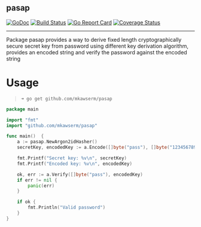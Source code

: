 pasap 
-------------------------------------------------
[![GoDoc](https://godoc.org/github.com/mkawserm/pasap?status.svg)](https://godoc.org/github.com/mkawserm/pasap)
[![Build Status](https://travis-ci.com/mkawserm/pasap.svg?branch=master)](https://travis-ci.com/mkawserm/pasap)
[![Go Report Card](https://goreportcard.com/badge/github.com/mkawserm/pasap)](https://goreportcard.com/report/github.com/mkawserm/pasap)
[![Coverage Status](https://coveralls.io/repos/github/mkawserm/pasap/badge.svg?branch=master)](https://coveralls.io/github/mkawserm/pasap?branch=master)

-------------------------------------------------

Package pasap provides a way to derive fixed length
cryptographically secure secret key from password
using different key derivation algorithm, provides an encoded string and
verify the password against the encoded string

# Usage

> `➜ go get github.com/mkawserm/pasap`

```go
package main

import "fmt"
import "github.com/mkawserm/pasap"

func main()  {
	a := pasap.NewArgon2idHasher()
	secretKey, encodedKey := a.Encode([]byte("pass"), []byte("123456789"))

	fmt.Printf("Secret key: %v\n", secretKey)
	fmt.Printf("Encoded key: %v\n", encodedKey)

	ok, err := a.Verify([]byte("pass"), encodedKey)
	if err != nil {
		panic(err)
	}

	if ok {
		fmt.Println("Valid password")
	}
}
```